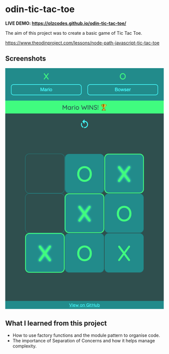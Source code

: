 # odin-tic-tac-toe

**LIVE DEMO: https://olzcodes.github.io/odin-tic-tac-toe/**

The aim of this project was to create a basic game of Tic Tac Toe.

https://www.theodinproject.com/lessons/node-path-javascript-tic-tac-toe

## Screenshots

![screenshot showing a game won by player1](./screenshots/screenshot-1.png)

## What I learned from this project

- How to use factory functions and the module pattern to organise code.
- The importance of Separation of Concerns and how it helps manage complexity.
